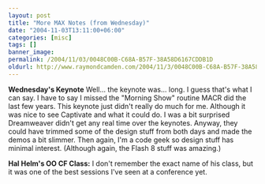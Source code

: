 ```yaml
---
layout: post
title: "More MAX Notes (from Wednesday)"
date: "2004-11-03T13:11:00+06:00"
categories: [misc]
tags: []
banner_image: 
permalink: /2004/11/03/0048C00B-C68A-B57F-38A58D6167CDDB1D
oldurl: http://www.raymondcamden.com/2004/11/3/0048C00B-C68A-B57F-38A58D6167CDDB1D
---
```


<b>Wednesday's Keynote</b> Well... the keynote was... long. I guess that's what I can say. I have to say I missed the "Morning Show" routine MACR did the last few years. This keynote just didn't really do much for me. Although it was nice to see Captivate and what it could do. I was a bit surprised Dreamweaver didn't get any real time over the keynotes. Anyway, they could have trimmed some of the design stuff from both days and made the demos a bit slimmer. Then again, I'm a code geek so design stuff has minimal interest. (Although again, the Flash 8 stuff was amazing.)

<b>Hal Helm's OO CF Class:</b> I don't remember the exact name of his class, but it was one of the best sessions I've seen at a conference yet.